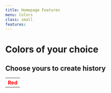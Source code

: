 ```yaml
---
title: Homepage Features
menu: Colors
class: small
features:
---
```


# Colors of your choice
## **Choose yours to create history**

<table>
<tr>
  <th style="color:red">Red</th>
</tr>
</table>